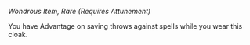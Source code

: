 _Wondrous Item, Rare (Requires Attunement)_

You have Advantage on saving throws against spells while you wear this cloak.